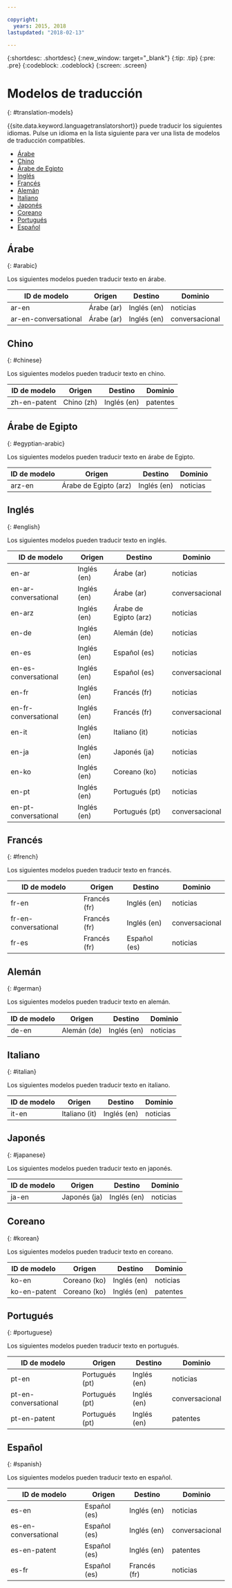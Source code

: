 ```yaml
---

copyright:
  years: 2015, 2018
lastupdated: "2018-02-13"

---
```


{:shortdesc: .shortdesc}
{:new_window: target="_blank"}
{:tip: .tip}
{:pre: .pre}
{:codeblock: .codeblock}
{:screen: .screen}

# Modelos de traducción
{: #translation-models}

{{site.data.keyword.languagetranslatorshort}} puede traducir los siguientes idiomas.
Pulse un idioma en la lista siguiente para ver una lista de modelos de traducción compatibles. 

- [Árabe](#arabic)
- [Chino](#chinese)
- [Árabe de Egipto](#egyptian-arabic)
- [Inglés](#english)
- [Francés](#french)
- [Alemán](#german)
- [Italiano](#italian)
- [Japonés](#japanese)
- [Coreano](#korean)
- [Portugués](#portuguese)
- [Español](#spanish)

## Árabe
{: #arabic}

Los siguientes modelos pueden traducir texto en árabe.
<table>
 <thead>
  <th>
   ID de modelo
  </th>
  <th>
   Origen
  </th>
  <th>
   Destino
  </th>
  <th>
   Dominio
  </th>
  <tbody>
   <tr>
    <td>
     ar-en
    </td>
    <td>
     Árabe (ar)
    </td>
    <td>
     Inglés (en)
    </td>
    <td>
     noticias
    </td>
   </tr>
   <tr>
    <td>
     ar-en-conversational
    </td>
    <td>
     Árabe (ar)
    </td>
    <td>
     Inglés (en)
    </td>
    <td>
     conversacional
    </td>
   </tr>
  </tbody>
 </thead>
</table>

## Chino
{: #chinese}

Los siguientes modelos pueden traducir texto en chino.

<table>
 <thead>
  <th>
   ID de modelo
  </th>
  <th>
   Origen
  </th>
  <th>
   Destino
  </th>
  <th>
   Dominio
  </th>
  <tbody>
   <tr>
    <td>
     zh-en-patent
    </td>
    <td>
     Chino (zh)
    </td>
    <td>
     Inglés (en)
    </td>
    <td>
     patentes
    </td>
   </tr>
  </tbody>
 </thead>
</table>

## Árabe de Egipto
{: #egyptian-arabic}

Los siguientes modelos pueden traducir texto en árabe de Egipto.

<table>
 <thead>
  <th>
   ID de modelo
  </th>
  <th>
   Origen
  </th>
  <th>
   Destino
  </th>
  <th>
   Dominio
  </th>
  <tbody>
   <tr>
    <td>
     arz-en
    </td>
    <td>
     Árabe de Egipto (arz)
    </td>
    <td>
     Inglés (en)
    </td>
    <td>
     noticias
    </td>
   </tr>
  </tbody>
 </thead>
</table>

## Inglés
{: #english}

Los siguientes modelos pueden traducir texto en inglés.

<table>
 <thead>
  <th>
   ID de modelo
  </th>
  <th>
   Origen
  </th>
  <th>
   Destino
  </th>
  <th>
   Dominio
  </th>
  <tbody>
   <tr>
    <td>
     en-ar
    </td>
    <td>
     Inglés (en)
    </td>
    <td>
     Árabe (ar)
    </td>
    <td>
     noticias
    </td>
   </tr>
   <tr>
    <td>
     en-ar-conversational
    </td>
    <td>
     Inglés (en)
    </td>
    <td>
     Árabe (ar)
    </td>
    <td>
     conversacional
    </td>
   </tr>
   <tr>
    <td>
     en-arz
    </td>
    <td>
     Inglés (en)
    </td>
    <td>
     Árabe de Egipto (arz)
    </td>
    <td>
     noticias
    </td>
   </tr>
   <tr>
    <td>
     en-de
    </td>
    <td>
     Inglés (en)
    </td>
    <td>
     Alemán (de)
    </td>
    <td>
     noticias
    </td>
   </tr>
   <tr>
    <td>
     en-es
    </td>
    <td>
     Inglés (en)
    </td>
    <td>
     Español (es)
    </td>
    <td>
     noticias
    </td>
   </tr>
   <tr>
    <td>
     en-es-conversational
    </td>
    <td>
     Inglés (en)
    </td>
    <td>
     Español (es)
    </td>
    <td>
     conversacional
    </td>
   </tr>
   <tr>
    <td>
     en-fr
    </td>
    <td>
     Inglés (en)
    </td>
    <td>
     Francés (fr)
    </td>
    <td>
     noticias
    </td>
   </tr>
   <tr>
    <td>
     en-fr-conversational
    </td>
    <td>
     Inglés (en)
    </td>
    <td>
     Francés (fr)
    </td>
    <td>
     conversacional
    </td>
   </tr>
   <tr>
    <td>
     en-it
    </td>
    <td>
     Inglés (en)
    </td>
    <td>
     Italiano (it)
    </td>
    <td>
     noticias
    </td>
   </tr>
   <tr>
    <td>
     en-ja
    </td>
    <td>
     Inglés (en)
    </td>
    <td>
     Japonés (ja)
    </td>
    <td>
     noticias
    </td>
   </tr>
   <tr>
    <td>
     en-ko
    </td>
    <td>
     Inglés (en)
    </td>
    <td>
     Coreano (ko)
    </td>
    <td>
     noticias
    </td>
   </tr>
   <tr>
    <td>
     en-pt
    </td>
    <td>
     Inglés (en)
    </td>
    <td>
     Portugués (pt)
    </td>
    <td>
     noticias
    </td>
   </tr>
   <tr>
    <td>
     en-pt-conversational
    </td>
    <td>
     Inglés (en)
    </td>
    <td>
     Portugués (pt)
    </td>
    <td>
     conversacional
    </td>
   </tr>
  </tbody>
 </thead>
</table>


## Francés
{: #french}

Los siguientes modelos pueden traducir texto en francés.

<table>
 <thead>
  <th>
   ID de modelo
  </th>
  <th>
   Origen
  </th>
  <th>
   Destino
  </th>
  <th>
   Dominio
  </th>
  <tbody>
   <tr>
    <td>
     fr-en
    </td>
    <td>
     Francés (fr)
    </td>
    <td>
     Inglés (en)
    </td>
    <td>
     noticias
    </td>
   </tr>
   <tr>
    <td>
     fr-en-conversational
    </td>
    <td>
     Francés (fr)
    </td>
    <td>
     Inglés (en)
    </td>
    <td>
     conversacional
    </td>
   </tr>
   <tr>
    <td>
     fr-es
    </td>
    <td>
     Francés (fr)
    </td>
    <td>
     Español (es)
    </td>
    <td>
     noticias
    </td>
   </tr>
  </tbody>
 </thead>
</table>

## Alemán
{: #german}

Los siguientes modelos pueden traducir texto en alemán.

<table>
 <thead>
  <th>
   ID de modelo
  </th>
  <th>
   Origen
  </th>
  <th>
   Destino
  </th>
  <th>
   Dominio
  </th>
  <tbody>
   <tr>
    <td>
     de-en
    </td>
    <td>
     Alemán (de)
    </td>
    <td>
     Inglés (en)
    </td>
    <td>
     noticias
    </td>
   </tr>
  </tbody>
 </thead>
</table>

## Italiano
{: #italian}

Los siguientes modelos pueden traducir texto en italiano.

<table>
 <thead>
  <th>
   ID de modelo
  </th>
  <th>
   Origen
  </th>
  <th>
   Destino
  </th>
  <th>
   Dominio
  </th>
  <tbody>
   <tr>
    <td>
     it-en
    </td>
    <td>
     Italiano (it)
    </td>
    <td>
     Inglés (en)
    </td>
    <td>
     noticias
    </td>
   </tr>
  </tbody>
 </thead>
</table>

## Japonés
{: #japanese}

Los siguientes modelos pueden traducir texto en japonés.

<table>
 <thead>
  <th>
   ID de modelo
  </th>
  <th>
   Origen
  </th>
  <th>
   Destino
  </th>
  <th>
   Dominio
  </th>
  <tbody>
   <tr>
    <td>
     ja-en
    </td>
    <td>
     Japonés (ja)
    </td>
    <td>
     Inglés (en)
    </td>
    <td>
     noticias
    </td>
   </tr>
  </tbody>
 </thead>
</table>


## Coreano
{: #korean}

Los siguientes modelos pueden traducir texto en coreano.

<table>
 <thead>
  <th>
   ID de modelo
  </th>
  <th>
   Origen
  </th>
  <th>
   Destino
  </th>
  <th>
   Dominio
  </th>
  <tbody>
   <tr>
    <td>
     ko-en
    </td>
    <td>
     Coreano (ko)
    </td>
    <td>
     Inglés (en)
    </td>
    <td>
     noticias
    </td>
   </tr>
   <tr>
    <td>
     ko-en-patent
    </td>
    <td>
     Coreano (ko)
    </td>
    <td>
     Inglés (en)
    </td>
    <td>
     patentes
    </td>
   </tr>
  </tbody>
 </thead>
</table>

## Portugués
{: #portuguese}

Los siguientes modelos pueden traducir texto en portugués.

<table>
 <thead>
  <th>
   ID de modelo
  </th>
  <th>
   Origen
  </th>
  <th>
   Destino
  </th>
  <th>
   Dominio
  </th>
  <tbody>
   <tr>
    <td>
     pt-en
    </td>
    <td>
     Portugués (pt)
    </td>
    <td>
     Inglés (en)
    </td>
    <td>
     noticias
    </td>
   </tr>
   <tr>
    <td>
     pt-en-conversational
    </td>
    <td>
     Portugués (pt)
    </td>
    <td>
     Inglés (en)
    </td>
    <td>
     conversacional
    </td>
   </tr>
   <tr>
    <td>
     pt-en-patent
    </td>
    <td>
     Portugués (pt)
    </td>
    <td>
     Inglés (en)
    </td>
    <td>
     patentes
    </td>
   </tr>
  </tbody>
 </thead>
</table>

## Español
{: #spanish}

Los siguientes modelos pueden traducir texto en español.

<table>
 <thead>
  <th>
   ID de modelo
  </th>
  <th>
   Origen
  </th>
  <th>
   Destino
  </th>
  <th>
   Dominio
  </th>
  <tbody>
   <tr>
    <td>
     es-en
    </td>
    <td>
     Español (es)
    </td>
    <td>
     Inglés (en)
    </td>
    <td>
     noticias
    </td>
   </tr>
   <tr>
    <td>
     es-en-conversational
    </td>
    <td>
     Español (es)
    </td>
    <td>
     Inglés (en)
    </td>
    <td>
     conversacional
    </td>
   </tr>
   <tr>
    <td>
     es-en-patent
    </td>
    <td>
     Español (es)
    </td>
    <td>
     Inglés (en)
    </td>
    <td>
     patentes
    </td>
   </tr>
   <tr>
    <td>
     es-fr
    </td>
    <td>
     Español (es)
    </td>
    <td>
     Francés (fr)
    </td>
    <td>
     noticias
    </td>
   </tr>
  </tbody>
 </thead>
</table>
